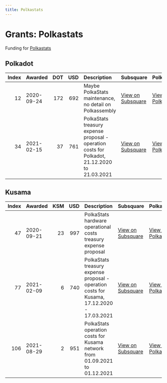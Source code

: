 ```yaml
---
title: Polkastats
---
```

# Grants: Polkastats

Funding for [Polkastats](/tools/explorers/polkastats)

## Polkadot

|   Index | Awarded    |   DOT |   USD | Description                                                                                   | Subsquare                                                               | Polkassembly                                                         |
|--------:|:-----------|------:|------:|:----------------------------------------------------------------------------------------------|:------------------------------------------------------------------------|:---------------------------------------------------------------------|
|      12 | 2020-09-24 |   172 |   692 | Maybe PolkaStats maintenance, no detail on Polkassembly                                       | [View on Subsquare](https://polkadot.subsquare.io/treasury/proposal/12) | [View on Polkassembly](https://polkadot.polkassembly.io/treasury/12) |
|      34 | 2021-02-15 |    37 |   761 | PolkaStats treasury expense proposal - operation costs for Polkadot, 21.12.2020 to 21.03.2021 | [View on Subsquare](https://polkadot.subsquare.io/treasury/proposal/34) | [View on Polkassembly](https://polkadot.polkassembly.io/treasury/34) |

## Kusama


|   Index | Awarded    |   KSM |   USD | Description                                                                                | Subsquare                                                              | Polkassembly                                                        |
|--------:|:-----------|------:|------:|:-------------------------------------------------------------------------------------------|:-----------------------------------------------------------------------|:--------------------------------------------------------------------|
|      47 | 2020-09-21 |    23 |   997 | PolkaStats hardware operational costs treasury expense proposal                            | [View on Subsquare](https://kusama.subsquare.io/treasury/proposal/47)  | [View on Polkassembly](https://kusama.polkassembly.io/treasury/47)  |
|      77 | 2021-02-09 |     6 |   740 | PolkaStats treasury expense proposal - operation costs for Kusama, 17.12.2020 - 17.03.2021 | [View on Subsquare](https://kusama.subsquare.io/treasury/proposal/77)  | [View on Polkassembly](https://kusama.polkassembly.io/treasury/77)  |
|     106 | 2021-08-29 |     2 |   951 | PolkaStats operation costs for Kusama network from 01.09.2021 to 01.12.2021                | [View on Subsquare](https://kusama.subsquare.io/treasury/proposal/106) | [View on Polkassembly](https://kusama.polkassembly.io/treasury/106) |

